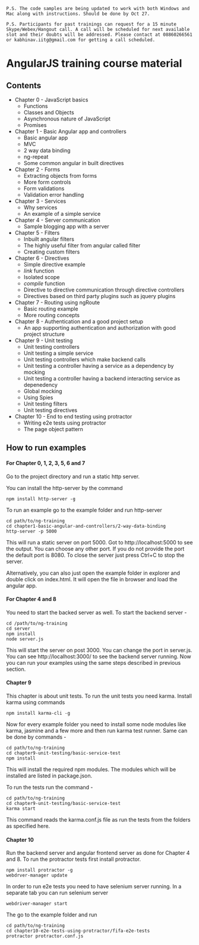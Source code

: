 `P.S. The code samples are being updated to work with both Windows and Mac along with instructions. Should be done by Oct 27.`

`P.S. Participants for past trainings can request for a 15 minute Skype/Webex/Hangout call. A call will be scheduled for next available slot and their doubts will be addressed. Please contact at 08860266561 or kabhinav.iitg@gmail.com for getting a call scheduled.`

# AngularJS training course material

## Contents

- Chapter 0 - JavaScript basics
	- Functions
	- Classes and Objects
	- Asynchronous nature of JavaScript
	- Promises
- Chapter 1 - Basic Angular app and controllers
	- Basic angular app
	- MVC
	- 2 way data binding
	- ng-repeat
	- Some common angular in built directives
- Chapter 2 - Forms
	- Extracting objects from forms
	- More form controls
	- Form validations
	- Validation error handling
- Chapter 3 - Services
	- Why services
	- An example of a simple service
- Chapter 4 - Server communication
	- Sample blogging app with a server
- Chapter 5 - Filters
	- Inbuilt angular filters
	- The highly useful filter from angular called filter
	- Creating custom filters
- Chapter 6 - Directives
	- Simple directive example
	- _link_ function
	- Isolated scope
	- _compile_ function
	- Directive to directive communication through directive controllers
	- Directives based on third party plugins such as jquery plugins
- Chapter 7 - Routing using ngRoute
	- Basic routing example
	- More routing concepts
- Chapter 8 - Authentication and a good project setup
	- An app supporting authentication and authorization with good project structure
- Chapter 9 - Unit testing
	- Unit testing controllers
	- Unit testing a simple service
	- Unit testing controllers which make backend calls
	- Unit testing a controller having a service as a dependency by mocking
	- Unit testing a controller having a backend interacting service as depenedency
	- Global mocking
	- Using Spies
	- Unit testing filters
	- Unit testing directives
- Chapter 10 - End to end testing using protractor
	- Writing e2e tests using protractor
	- The page object pattern

## How to run examples


#### For Chapter 0, 1, 2, 3, 5, 6 and 7
Go to the project directory and run a static http server.

You can install the http-server by the command

```
npm install http-server -g
```

To run an example go to the example folder and run http-server
```
cd path/to/ng-training
cd chapter1-basic-angular-and-controllers/2-way-data-binding
http-server -p 5000
```

This will run a static server on port 5000. Got to http://localhost:5000 to see the output. You can choose any other port. If you do not provide the port the default port is 8080. To close the server just press Ctrl+C to stop the server.

Alternatively, you can also just open the example folder in explorer and double click on index.html. It will open the file in browser and load the angular app.

#### For Chapter 4 and 8
You need to start the backed server as well. To start the backend server -
```
cd /path/to/ng-training
cd server
npm install 
node server.js
```

This will start the server on post 3000. You can change the port in server.js. You can see http://localhost:3000/ to see the backend server running. Now you can run your examples using the same steps described in previous section.

#### Chapter 9
This chapter is about unit tests. To run the unit tests you need karma. Install karma using commands

```
npm install karma-cli -g
```

Now for every example folder you need to install some node modules like karma, jasmine and a few more and then run karma test runner. Same can be done by commands -

```
cd path/to/ng-training
cd chapter9-unit-testing/basic-service-test
npm install
```

This will install the required npm modules. The modules which will be installed are listed in package.json.

To run the tests run the command -

```
cd path/to/ng-training
cd chapter9-unit-testing/basic-service-test
karma start
```

This command reads the karma.conf.js file as run the tests from the folders as specified here.

#### Chapter 10
Run the backend server and angular frontend server as done for Chapter 4 and 8. To run the protractor tests first install protractor.

```
npm install protractor -g
webdrver-manager update
```

In order to run e2e tests you need to have selenium server running. In a separate tab you can run selenium server

```
webdriver-manager start
```

The go to the example folder and run

```
cd path/to/ng-training
cd chapter10-e2e-tests-using-protractor/fifa-e2e-tests
protractor protractor.conf.js
```











